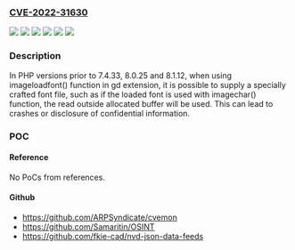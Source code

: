 ### [CVE-2022-31630](https://cve.mitre.org/cgi-bin/cvename.cgi?name=CVE-2022-31630)
![](https://img.shields.io/static/v1?label=Product&message=PHP&color=blue)
![](https://img.shields.io/static/v1?label=Version&message=7.4.x%20&color=brightgreen)
![](https://img.shields.io/static/v1?label=Version&message=8.0.x%20&color=brightgreen)
![](https://img.shields.io/static/v1?label=Version&message=8.1.x%20&color=brightgreen)
![](https://img.shields.io/static/v1?label=Vulnerability&message=CWE-131%20Incorrect%20Calculation%20of%20Buffer%20Size&color=brightgreen)
![](https://img.shields.io/static/v1?label=Vulnerability&message=CWE-190%20Integer%20Overflow%20or%20Wraparound&color=brightgreen)

### Description

In PHP versions prior to 7.4.33, 8.0.25 and 8.1.12, when using imageloadfont() function in gd extension, it is possible to supply a specially crafted font file, such as if the loaded font is used with imagechar() function, the read outside allocated buffer will be used. This can lead to crashes or disclosure of confidential information. 

### POC

#### Reference
No PoCs from references.

#### Github
- https://github.com/ARPSyndicate/cvemon
- https://github.com/Samaritin/OSINT
- https://github.com/fkie-cad/nvd-json-data-feeds

